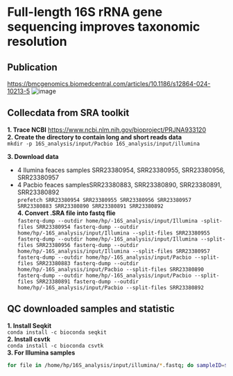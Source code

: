 # Full-length 16S rRNA gene sequencing improves taxonomic resolution
## Publication 
https://bmcgenomics.biomedcentral.com/articles/10.1186/s12864-024-10213-5
![image](https://github.com/user-attachments/assets/efb19b5b-0250-4512-a54e-826da2da901a)
## Collecdata from SRA toolkit    
**1. Trace NCBI**  https://www.ncbi.nlm.nih.gov/bioproject/PRJNA933120    
**2. Create the directory to contain long and short reads data**    
`mkdir -p 16S_analysis/input/Pacbio 16S_analysis/input/illumina`

**3. Download data**    
- 4 Ilumina feaces samples SRR23380954, SRR23380955, SRR23380956, SRR23380957    
- 4 Pacbio feaces samplesSRR23380883, SRR23380890, SRR23380891, SRR23380892    
`prefetch SRR23380954 SRR23380955 SRR23380956 SRR23380957 SRR23380883 SRR23380890 SRR23380891 SRR23380892`    
**4. Convert .SRA file into fastq flie**    
`fasterq-dump --outdir home/hp/-16S_analysis/input/Illumina -split-files SRR23380954
fasterq-dump --outdir home/hp/-16S_analysis/input/Illumina --split-files SRR23380955
fasterq-dump --outdir home/hp/-16S_analysis/input/Illumina --split-files SRR23380956
fasterq-dump --outdir home/hp/-16S_analysis/input/Illumina --split-files SRR23380957
fasterq-dump --outdir home/hp/-16S_analysis/input/Pacbio --split-files SRR23380883
fasterq-dump --outdir home/hp/-16S_analysis/input/Pacbio --split-files SRR23380890
fasterq-dump --outdir home/hp/-16S_analysis/input/Pacbio --split-files SRR23380891
fasterq-dump --outdir home/hp/-16S_analysis/input/Pacbio --split-files SRR23380892`

## QC downloaded samples and statistic
**1. Install Seqkit**    
`conda install -c bioconda seqkit`    
**2. Install csvtk**    
`conda install -c bioconda csvtk`    
**3. For Illumina samples**    
```bash
for file in /home/hp/16S_analysis/input/illumina/*.fastq; do sampleID=$(basename "$file" .fastq); seqkit fx2tab -j 8 -q --gc -l -H -n -i "$file" | svtk mutate2 -t -n sample -e "\"$sampleID\"" > "/home/hp/16S_analysis/fastqc/illumina/${sampleID}.seqkit.readstats.tsv"; seqkit stats -T -j 8 -a "$file" | csvtk mutate2 -t -n sample -e "\"$sampleID\"" > "/home/hp/16S_analysis/fastqc/illumina/${sampleID}.seqkit.summarystats.tsv"; done





